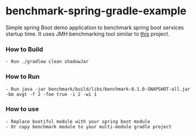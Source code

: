 # benchmark-spring-gradle-example

Simple spring Boot demo application to benchmark spring boot services startup time. 
It uses JMH benchmarking tool similar to [this](https://github.com/dsyer/spring-boot-startup-bench) project.

### How to Build
    - Run ./gradlew clean shadowJar
    
### How to Run
    - Run java -jar benchmark/build/libs/benchmark-0.1.0-SNAPSHOT-all.jar -bm avgt -f 2 -foe true -i 2 -wi 1   
       
### How to use
    - Replace bootiful module with your spring boot module
    - Or copy benchmark module to your multi-module gradle project
